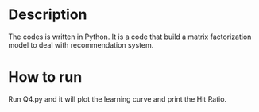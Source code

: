 # Description

The codes is written in Python. It is a code that build a matrix factorization model to deal with recommendation system.

# How to run

Run Q4.py and it will plot the learning curve and print the Hit Ratio.

